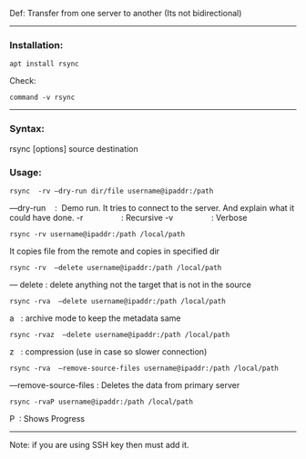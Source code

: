 Def:
Transfer from one server to another
(Its not bidirectional)

---
### Installation:

```
apt install rsync
```

Check:
```
command -v rsync
```

---
### Syntax:


rsync [options] source destination

### Usage:

```
rsync  -rv —dry-run dir/file username@ipaddr:/path
```

—dry-run    :  Demo run. It tries to connect to the server. And explain what it could have done.
-r                 : Recursive
-v                 : Verbose

```
rsync -rv username@ipaddr:/path /local/path
```

It copies file from the remote and copies in specified dir

```
rsync -rv  —delete username@ipaddr:/path /local/path
```

— delete : delete anything not the target that is not in the source

```
rsync -rva  —delete username@ipaddr:/path /local/path
```

a   : archive mode to keep the metadata same

```
rsync -rvaz  —delete username@ipaddr:/path /local/path
```

z   : compression (use in case so slower connection)

```
rsync -rva  —remove-source-files username@ipaddr:/path /local/path
```

—remove-source-files : Deletes the data from primary server

```
rsync -rvaP username@ipaddr:/path /local/path
```

P  : Shows Progress

---



Note:
if you are using SSH key then must add it.
